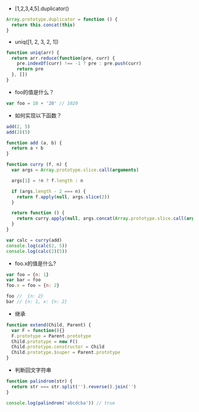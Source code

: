 * [1,2,3,4,5].duplicator()
```javascript
Array.prototype.duplicator = function () {
  return this.concat(this)
}
```

* uniq([1, 2, 3, 2, 1])
```javascript
function uniq(arr) {
  return arr.reduce(function(pre, curr) {
    pre.indexOf(curr) !== -1 ? pre : pre.push(curr)
    return pre
  }, [])
}
```

* foo的值是什么？
```javascript
var foo = 10 + '20' // 1020
```

* 如何实现以下函数？

```javascript
add(2, 5)
add(2)(5)

function add (a, b) {
  return a + b
}

function curry (f, n) {
  var args = Array.prototype.slice.call(arguments)

  args[1] = !n ? f.length : n

  if (args.length - 2 === n) {
    return f.apply(null, args.slice(2))
  }

  return function () {
    return curry.apply(null, args.concat(Array.prototype.slice.call(arguments)))
  }
}

var calc = curry(add)
console.log(calc(2, 5))
console.log(calc(2)(5))
```

* foo.x的值是什么?

```javascript
var foo = {n: 1}
var bar = foo
foo.x = foo = {n: 2}

foo //  {n: 2}
bar // {n: 1, x: {n: 2}
```

* 继承
```javascript
function extend(Child, Parent) {
  var F = function(){}
  F.prototype = Parent.prototype
  Child.prototype = new F()
  Child.prototype.constructor = Child
  Child.prototype.$super = Parent.prototype
}
```

* 判断回文字符串
```javascript
function palindrom(str) {
  return str === str.split('').reverse().join('')
}

console.log(palindrom('abcdcba')) // true
```
